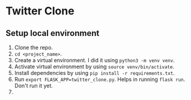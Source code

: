 # Twitter Clone

## Setup local environment

1. Clone the repo.
2. ```cd <project_name>```.
3. Create a virtual environment. I did it using ```python3 -m venv venv```.
4. Activate virtual environment by using ```source venv/bin/activate```.
5. Install dependencies by using ```pip install -r requirements.txt```.
6. Run ```export FLASK_APP=twitter_clone.py```. Helps in running ```flask run```. Don't run it yet.
7.